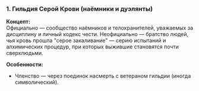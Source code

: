 ### **1. Гильдия Серой Крови (наёмники и дуэлянты)**

**Концепт:**  
Официально — сообщество наёмников и телохранителей, уважаемых за дисциплину и личный кодекс чести. Неофициально — братство людей, чья кровь прошла "серое закаливание" — серию испытаний и алхимических процедур, при которых выжившие становятся почти сверхлюдьми.

**Особенности:**

- Членство — через поединок насмерть с ветераном гильдии (иногда символический).